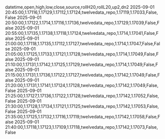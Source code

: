 datetime,open,high,low,close,source,rollH20,rollL20,up2,dn2
2025-09-01 20:45:00,1.17116,1.17129,1.17112,1.17124,twelvedata_repo,1.17119,1.17033,False,False
2025-09-01 20:50:00,1.17122,1.1714,1.17116,1.17136,twelvedata_repo,1.17129,1.17039,False,False
2025-09-01 20:55:00,1.17135,1.17138,1.17118,1.17124,twelvedata_repo,1.1714,1.17041,False,False
2025-09-01 21:00:00,1.17118,1.17135,1.17112,1.17127,twelvedata_repo,1.1714,1.17047,False,False
2025-09-01 21:05:00,1.17125,1.17133,1.17121,1.17128,twelvedata_repo,1.1714,1.17049,False,False
2025-09-01 21:10:00,1.17131,1.17142,1.17125,1.17129,twelvedata_repo,1.1714,1.17049,False,False
2025-09-01 21:15:00,1.17131,1.17136,1.17122,1.17127,twelvedata_repo,1.17142,1.17049,False,False
2025-09-01 21:20:00,1.17131,1.17141,1.17124,1.17128,twelvedata_repo,1.17142,1.17049,False,False
2025-09-01 21:25:00,1.17127,1.17136,1.17122,1.17128,twelvedata_repo,1.17142,1.17052,False,False
2025-09-01 21:30:00,1.17128,1.17134,1.17121,1.17125,twelvedata_repo,1.17142,1.17053,False,False
2025-09-01 21:35:00,1.17125,1.17132,1.17116,1.17119,twelvedata_repo,1.17142,1.17058,False,False
2025-09-01 21:40:00,1.17118,1.17123,1.17109,1.17118,twelvedata_repo,1.17142,1.17073,False,False
